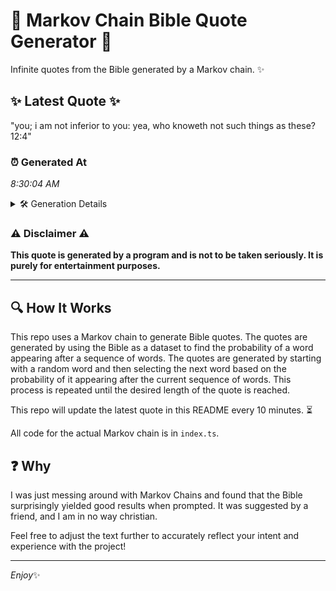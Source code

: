 # 📖 Markov Chain Bible Quote Generator 📖

Infinite quotes from the Bible generated by a Markov chain. ✨

## ✨ Latest Quote ✨
"you; i am not inferior to you: yea, who knoweth not such things as these? 12:4"

### ⏰ Generated At
*8:30:04 AM*

<details>
    <summary>🛠️ Generation Details</summary>
    <p>
        <strong>🌱 Seed:</strong> you;<br>
        <strong>🔄 Iterations:</strong> 15<br>
        <strong>📜 Context History:</strong><br>[ you; ]: i<br>[ you;, i ]: am<br>[ you;, i, am ]: not<br>[ you;, i, am, not ]: inferior<br>[ you;, i, am, not, inferior ]: to<br>[ you;, i, am, not, inferior, to ]: you:<br>[ i, am, not, inferior, to, you: ]: yea,<br>[ am, not, inferior, to, you:, yea, ]: who<br>[ not, inferior, to, you:, yea,, who ]: knoweth<br>[ inferior, to, you:, yea,, who, knoweth ]: not<br>[ to, you:, yea,, who, knoweth, not ]: such<br>[ you:, yea,, who, knoweth, not, such ]: things<br>[ yea,, who, knoweth, not, such, things ]: as<br>[ who, knoweth, not, such, things, as ]: these?<br>[ knoweth, not, such, things, as, these? ]: 12:4<br>
    </p>
</details>

### ⚠️ Disclaimer ⚠️
**This quote is generated by a program and is not to be taken seriously. It is purely for entertainment purposes.**

---

## 🔍 How It Works

This repo uses a Markov chain to generate Bible quotes. The quotes are generated by using the Bible as a dataset to find the probability of a word appearing after a sequence of words. The quotes are generated by starting with a random word and then selecting the next word based on the probability of it appearing after the current sequence of words. This process is repeated until the desired length of the quote is reached.

This repo will update the latest quote in this README every 10 minutes. ⏳

All code for the actual Markov chain is in `index.ts`.

## ❓ Why

I was just messing around with Markov Chains and found that the Bible surprisingly yielded good results when prompted. 
It was suggested by a friend, and I am in no way christian.

Feel free to adjust the text further to accurately reflect your intent and experience with the project!

---

*Enjoy*✨
